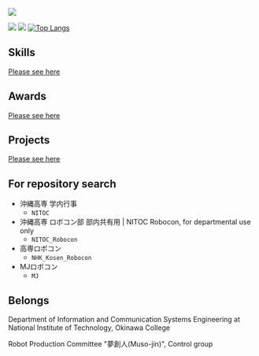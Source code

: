 ![](https://komarev.com/ghpvc/?username=wassy310)

![](http://github-profile-summary-cards.vercel.app/api/cards/profile-details?username=wassy310&theme=dracula)
![](http://github-profile-summary-cards.vercel.app/api/cards/stats?username=wassy310&theme=dracula)
[![Top Langs](https://github-readme-stats.vercel.app/api/top-langs/?username=wassy310&layout=compact&hide=jupyter%20notebook&theme=dracula&langs_count=8)](https://github.com/anuraghazra/github-readme-stats)

## Skills
[Please see here](https://github.com/wassy310/wassy310/blob/main/SKILL.md)

## Awards
[Please see here](https://github.com/wassy310/wassy310/blob/main/AWARDS.md)

## Projects
[Please see here](https://github.com/wassy310/wassy310/blob/main/PROJECT.md)

## For repository search
- 沖縄高専 学内行事
  - `NITOC`
- 沖縄高専 ロボコン部 部内共有用 | NITOC Robocon, for departmental use only
  - `NITOC_Robocon`
- 高専ロボコン
  - `NHK_Kosen_Robocon`
- MJロボコン
  - `MJ`

## Belongs
Department of Information and Communication Systems Engineering at National Institute of Technology, Okinawa College

Robot Production Committee "夢創人(Muso-jin)", Control group
